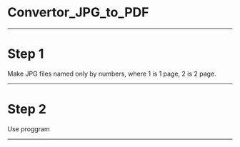 # Convertor_JPG_to_PDF
---
# Step 1
Make JPG files named only by numbers, where 1 is 1 page, 2 is 2 page.

---
# Step 2
Use proggram

---
